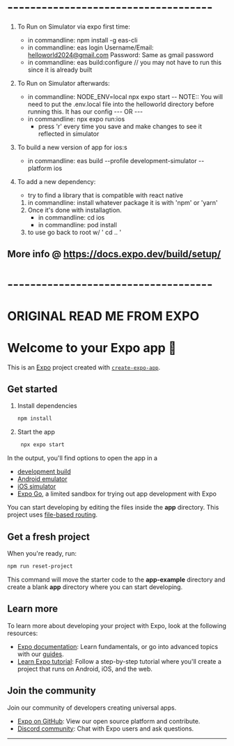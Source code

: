 
# ------------------------------------
1. To Run on Simulator via expo first time: 
   - in commandline: npm install -g eas-cli 
   - in commandline: eas login 
         Username/Email: helloworld2024@gmail.com
         Password: Same as gmail password 
   - in commandline: eas build:configure // you may not have to run this since it is already built 

2. To Run on Simulator afterwards: 
   - in commandline: NODE_ENV=local npx expo start 
         -- NOTE:: You will need to put the .env.local file into the helloworld directory before running this. It has our config 
   --- OR ---
   - in commandline: npx expo run:ios 
      - press 'r' every time you save and make changes to see it reflected in simulator
   
3. To build a new version of app for ios:s
   - in commandline: eas build --profile development-simulator --platform ios

4. To add a new dependency: 
   - try to find a library that is compatible with react native
   1. in commandline: install whatever package it is with 'npm' or 'yarn' 
   2. Once it's done with installagtion. 
      - in commandline: cd ios
      - in commandline: pod install 
   3. to use go back to root w/  ' cd .. '

## More info @ https://docs.expo.dev/build/setup/

 





# ------------------------------------
# ORIGINAL READ ME FROM EXPO
# Welcome to your Expo app 👋

This is an [Expo](https://expo.dev) project created with [`create-expo-app`](https://www.npmjs.com/package/create-expo-app).

## Get started

1. Install dependencies

   ```bash
   npm install
   ```

2. Start the app

   ```bash
    npx expo start
   ```

In the output, you'll find options to open the app in a

- [development build](https://docs.expo.dev/develop/development-builds/introduction/)
- [Android emulator](https://docs.expo.dev/workflow/android-studio-emulator/)
- [iOS simulator](https://docs.expo.dev/workflow/ios-simulator/)
- [Expo Go](https://expo.dev/go), a limited sandbox for trying out app development with Expo

You can start developing by editing the files inside the **app** directory. This project uses [file-based routing](https://docs.expo.dev/router/introduction).

## Get a fresh project

When you're ready, run:

```bash
npm run reset-project
```

This command will move the starter code to the **app-example** directory and create a blank **app** directory where you can start developing.

## Learn more

To learn more about developing your project with Expo, look at the following resources:

- [Expo documentation](https://docs.expo.dev/): Learn fundamentals, or go into advanced topics with our [guides](https://docs.expo.dev/guides).
- [Learn Expo tutorial](https://docs.expo.dev/tutorial/introduction/): Follow a step-by-step tutorial where you'll create a project that runs on Android, iOS, and the web.

## Join the community

Join our community of developers creating universal apps.

- [Expo on GitHub](https://github.com/expo/expo): View our open source platform and contribute.
- [Discord community](https://chat.expo.dev): Chat with Expo users and ask questions.



---------------